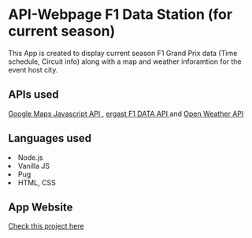 # API-Webpage F1 Data Station (for current season)
This App is created to display current season F1 Grand Prix data (Time schedule, Circuit info) along with a map and weather inforamtion for the event host city.

<h2> APIs used </h2>
<a href="https://developers.google.com/maps/documentation/javascript/overview" target="_blank">Google Maps Javascript API <a/>, <a href="https://ergast.com/mrd/" target="_blank"> ergast F1 DATA API </a> and <a href="https://openweathermap.org/current" target="_blank">  Open Weather API </a>

<h2> Languages used </h2>
<li> Node.js
<li> Vanilla JS 
<li> Pug
<li> HTML, CSS
 <BR/>
 <h2> App Website </h2>

<a href="https://f1data-station.herokuapp.com/" target="_blank"> Check this project here </a>
